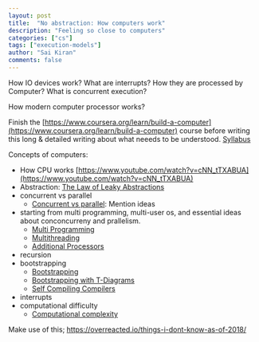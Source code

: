 ```yaml
---
layout: post
title:  "No abstraction: How computers work"
description: "Feeling so close to computers"
categories: ["cs"]
tags: ["execution-models"]
author: "Sai Kiran"
comments: false
---
```



How IO devices work?
What are interrupts?
How they are processed by Computer?
What is concurrent execution?


How modern computer processor works?


Finish the [https://www.coursera.org/learn/build-a-computer](https://www.coursera.org/learn/build-a-computer) course before writing this long & 
detailed writing about what neeeds to be understood. [Syllabus](https://docs.wixstatic.com/ugd/44046b_9b60bbc2723a435db664fa0faa4dc645.pdf)

Concepts of computers:
- How CPU works [https://www.youtube.com/watch?v=cNN_tTXABUA](https://www.youtube.com/watch?v=cNN_tTXABUA)
- Abstraction: [The Law of Leaky Abstractions](https://www.joelonsoftware.com/2002/11/11/the-law-of-leaky-abstractions/)
- concurrent vs parallel
    - [Concurrent vs parallel](https://blog.golang.org/concurrency-is-not-parallelism): Mention ideas
- starting from multi programming, multi-user os, and essential ideas about conconcurreny and prallelism.
    - [Multi Programming](https://www.youtube.com/watch?v=MB0yDMQj1lU)
    - [Multithreading](https://www.youtube.com/watch?v=7ENFeb-J75k)
    - [Additional Processors](https://www.youtube.com/watch?v=CDpL9wOQcus)
- recursion
- bootstrapping
    - [Bootstrapping](https://www.youtube.com/watch?v=nslY1s0U9_c)
    - [Bootstrapping with T-Diagrams](https://www.youtube.com/watch?v=PjeE8Bc96HY&t=20s)
    - [Self Compiling Compilers](https://www.youtube.com/watch?v=lJf2i87jgFA)
- interrupts
- computational difficulty
    - [Computational complexity](https://www.youtube.com/watch?v=moPtwq_cVH8)
    
    
    
Make use of this; https://overreacted.io/things-i-dont-know-as-of-2018/